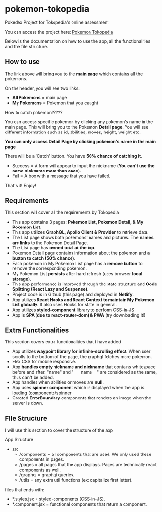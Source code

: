 # pokemon-tokopedia
Pokedex Project for Tokopedia's online assessment

You can access the project here: [Pokemon Tokopedia](https://pokemon-tokopedia.netlify.app)

Below is the documentation on how to use the app, all the functionalities and the file structure.

## How to use
The link above will bring you to the **main page** which contains all the pokemons.

On the header, you will see two links:
* **All Pokemons** = main page
* **My Pokemons** = Pokemon that you caught

How to catch pokemon?????

You can access specific pokemon by clicking any pokemon's name in the main page.
This will bring you to the Pokemon **Detail page**. You will see different information 
such as id, abilities, moves, height, weight etc.

**You can only access Detail Page by clicking pokemon's name in the main page**

There will be a 'Catch' button. You have **50% chance of catching it**. 

* Success = A form will appear to input the nickname (**You can't use the same nickname more than once**).
* Fail = A box with a message that you have failed.

That's it! Enjoy!

## Requirements

This section will cover all the requirements by Tokopedia

* This app contains 3 pages: **Pokemon List, Pokemon Detail, & My Pokemon List**.
* This app utilizes **GraphQL, Apollo Client & Provider** to retrieve data.
* The List page shows both pokemons' names and pictures. The **names are links** to the Pokemon Detail Page.
* The List page has **owned total at the top**.
* Pokemon Detail page contains information about the pokemon and **a button to catch (50% chance)**. 
* Each pokemon in My Pokemon List page has a **remove button** to remove the corresponding pokemon.
* My Pokemon List **persists** after hard refresh (uses browser **local storage**).
* This app performance is improved through the state structure and **Code Splitting (React Lazy and Suspense)**.
* Project code is in Github (this page) and deployed in **Netlify**.
* App utilizes **React Hooks and React Context to maintain My Pokemon List globally**. It also uses Hooks for state in general.
* App utilizes **styled-component** library to perform CSS-in-JS
* App is **SPA (due to react-router-dom) & PWA** (try downloading it!)


## Extra Functionalities

This section covers extra functionalities that I have added

* App utilizes **waypoint library for infinite-scrolling effect**. When user scrolls to the bottom of the page, the graphql fetches more pokemon.
* Flex CSS for mobile responsive.
* App **handles empty nickname and nickname** that contains whitespace before and after. "name" and "&nbsp; &nbsp; &nbsp; name &nbsp; &nbsp;" are considered as the same, thus can't be added.
* App handles when abilities or moves are **null**.
* App uses **spinner component** which is displayed when the app is loading (components/spinner)
* Created **ErrorBoundary** components that renders an image when the server is down.

## File Structure

I will use this section to cover the structure of the app

App Structure

* src
  - /components = all components that are used. We only used these components in pages.
  - /pages = all pages that the app displays. Pages are technically react components as well.
  - /graphql = graphql queries.
  - /utils = any extra util functions (ex: capitalize first letter).

files that ends with:
* *.styles.jsx = styled-components (CSS-in-JS).
* *.component.jsx = functional components that return a component.


